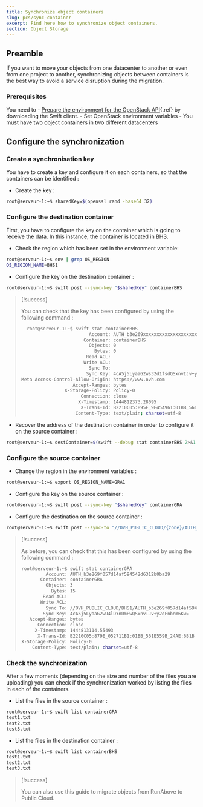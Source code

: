 ```yaml
---
title: Synchronize object containers
slug: pcs/sync-container
excerpt: Find here how to synchronize object containers.
section: Object Storage
---
```



## Preamble
If you want to move your objects from one datacenter to another or even from one project to another, synchronizing objects between containers is the best way to avoid a service disruption during the migration.


### Prerequisites
You need to -  [Prepare the environment for the OpenStack API](../platform/public-cloud/prepare_the_environment_for_using_the_openstack_api/guide.en-gb.md){.ref} by downloading the Swift client. -  Set OpenStack environment variables -  You must have two object containers in two different datacenters


## Configure the synchronization

### Create a synchronisation key
You have to create a key and configure it on each containers, so that the containers can be identified :

- Create the key :


```bash
root@serveur-1:~$ sharedKey=$(openssl rand -base64 32)
```


### Configure the destination container
First, you have to configure the key on the container which is going to receive the data. In this instance, the container is located in BHS.

- Check the region which has been set in the environment variable:


```bash
root@serveur-1:~$ env | grep OS_REGION
OS_REGION_NAME=BHS1
```

- Configure the key on the destination container :


```bash
root@serveur-1:~$ swift post --sync-key "$sharedKey" containerBHS
```



> [!success]
>
> You can check that the key has been configured by using the following command :
> 
> ```bash
>   root@serveur-1:~$ swift stat containerBHS
>                          Account: AUTH_b3e269xxxxxxxxxxxxxxxxxxxx2b0ba29
>                        Container: containerBHS
>                          Objects: 0
>                            Bytes: 0
>                         Read ACL:
>                        Write ACL:
>                          Sync To:
>                         Sync Key: 4cA5j5LyaaG2ws32d1fsdQSxnvIJv+y2qFnbnm6Kw=
> Meta Access-Control-Allow-Origin: https://www.ovh.com
>                    Accept-Ranges: bytes
>                 X-Storage-Policy: Policy-0
>                       Connection: close
>                      X-Timestamp: 1444812373.28095
>                       X-Trans-Id: B2210C05:895E_9E45A961:01BB_561E52E1_16A3:5298
>                     Content-Type: text/plain; charset=utf-8
> ```
>
- Recover the address of the destination container in order to configure it on the source container :


```bash
root@serveur-1:~$ destContainer=$(swift --debug stat containerBHS 2>&1 | grep 'curl -i.*storage' | awk '{ print $4 }')
```


### Configure the source container
- Change the region in the environment variables :


```bash
root@serveur-1:~$ export OS_REGION_NAME=GRA1
```

- Configure the key on the source container :


```bash
root@serveur-1:~$ swift post --sync-key "$sharedKey" containerGRA
```

- Configure the destination on the source container :


```bash
root@serveur-1:~$ swift post --sync-to "//OVH_PUBLIC_CLOUD/{zone}/AUTH_account/containerDest" containerGRA
```



> [!success]
>
> As before, you can check that this has been configured by using the following command :
> 
> ```bash
> root@serveur-1:~$ swift stat containerGRA
>          Account: AUTH_b3e269f057d14af594542d6312b0ba29
>        Container: containerGRA
>          Objects: 3
>            Bytes: 15
>         Read ACL:
>        Write ACL:
>          Sync To: //OVH_PUBLIC_CLOUD/BHS1/AUTH_b3e269f057d14af594542d6312b0ba29/containerBHS
>         Sync Key: 4cA5j5LyaaG2wU4lDYnDmEwQSxnvIJv+y2qFnbnm6Kw=
>    Accept-Ranges: bytes
>       Connection: close
>      X-Timestamp: 1444813114.55493
>       X-Trans-Id: B2210C05:879E_052711B1:01BB_561E559B_24AE:6B1B
> X-Storage-Policy: Policy-0
>     Content-Type: text/plain; charset=utf-8
> ```
>

### Check the synchronization
After a few moments (depending on the size and number of the files you are uploading) you can check if the synchronization worked by listing the files in each of the containers.

- List the files in the source container :


```bash
root@serveur-1:~$ swift list containerGRA
test1.txt
test2.txt
test3.txt
```

- List the files in the destination container :


```bash
root@serveur-1:~$ swift list containerBHS
test1.txt
test2.txt
test3.txt
```



> [!success]
>
> You can also use this guide to migrate objects from RunAbove to Public Cloud.
> 